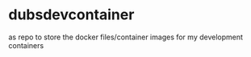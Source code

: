 # dubsdevcontainer
as repo to store the docker files/container images for my development containers
